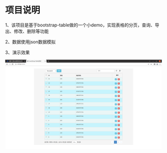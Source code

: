 # 项目说明
1、该项目是基于bootstrap-table做的一个小demo，实现表格的分页，查询、导出、修改、删除等功能

2、数据使用json数据模拟

3、演示效果

![演示效果图片](https://github.com/RCsai/BootStrap-Table/blob/main/img/test.png)
